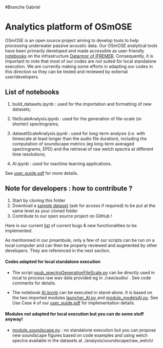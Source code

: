 #Branche Gabriel

# Analytics platform of OSmOSE 

OSmOSE is an open source project aiming to develop tools to help processing underwater passive acoustic data. Our OSmOSE analytical tools have been primarily developed and made accessible as user-friendly [notebooks](notebooks/) on the infrastructure [Datarmor of IFREMER](https://wwz.ifremer.fr/Recherche/Infrastructures-de-recherche/Infrastructures-numeriques/Pole-de-Calcul-et-de-Donnees-pour-la-Mer). Consequently, it is important to note that most of our codes are not suited for local standalone execution. We are currently making some efforts in adapting our codes in this direction so they can be tested and reviewed by external user/developers.


## List of notebooks 

1. build_datasets.ipynb : used for the importation and formatting of new datasets;

2. fileScaleAnalysis.ipynb : used for the generation of file-scale (or shorter) spectrograms;

3. datasetScaleAnalysis.ipynb : used for long-term analysis (i.e. with timescale at least longer than the audio file duration), including the computation of soundscape metrics (eg long-term averaged spectrograms, EPD) and the retrieval of raw welch spectra at different time resolutions;

4. AI.ipynb : used for machine learning applications.

See [user_guide.pdf](notebooks/user_guide.pdf ) for more details.


## Note for developers : how to contribute ?

1. Start by cloning this folder
2. Download a [sample dataset](https://drive.google.com/file/d/1ZO3_WiaI7j6LZfv8vX_yVeF9ACVZRkio/view?usp=sharing) (ask for access if required) to be put at the same level as your cloned folder
3. Contribute to our open source project on GitHub !

Here is our current [list](https://docs.google.com/document/d/e/2PACX-1vSe6s3FT97Vp3Khqr4NCXtZ9Gr6DKE-RxjbXF8gLxhf7NxkgX76hKXNX4KzMJKyHautm4x__XhMvyj0/pub) of current bugs & new functionalities to be implemented. 

As mentionned in our preambule, only a few of our scripts can be run on a local computer and can then be properly reviewed and augmented by other developers. They are referenced in the next section.


#### Codes adapted for local standalone execution

* The script [qsub_spectroGenerationFileScale.py](source/qsub_spectroGenerationFileScale.py) can be directly used in local to process raw wav data provided eg in ./raw/audio/ . See code comments for details.

* The notebook [AI.ipynb](notebooks/AI.ipynb) can be executed in stand-alone. It is based on the two imported modules [launcher_AI.py ](source/launcher_AI.py) and [module_modelsAI.py](source/module_modelsAI.py). See Use Case 4 of our [user_guide.pdf](notebooks/user_guide.pdf ) for implementation details.
 

#### Modules not adapted for local execution but you can do some stuff anyway!

* [module_soundscape.py](source/module_soundscape.py) : no standalone execution but you can propose new soundscape figures based on code examples and using welch spectra available in the datasets at ./analysis/soundscape/raw_welch/








